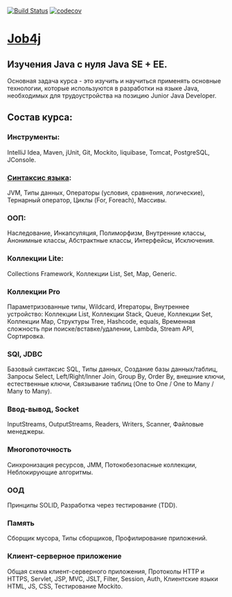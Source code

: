 [![Build Status](https://travis-ci.org/ZubovVP/Job4j.svg?branch=master)](https://travis-ci.org/ZubovVP/Job4j)
[![codecov](https://codecov.io/gh/ZubovVP/Job4j/branch/master/graph/badge.svg?token=kUZOObdQJV)](https://codecov.io/gh/ZubovVP/Job4j)

# [Job4j](https://job4j.ru)
## Изучения Java c нуля Java SE + EE.
Основная задача курса - это изучить и научиться применять основные технологии, которые используются в разработки на языке Java, необходимых для трудоустройства на позицию Junior Java Developer.
## Состав курса: 

### Инструменты:
IntelliJ Idea, Maven, jUnit, Git, Mockito, liquibase, Tomcat, PostgreSQL, JConsole.

### [Синтаксис языка](chapter_001/src/main/java/ru/job4j):
   JVM, Типы данных, Операторы (условия, сравнения, логические), Тернарный оператор, Циклы (For, Foreach), Массивы.
### ООП:
   Наследование, Инкапсуляция, Полиморфизм, Внутренние классы, Анонимные классы, Абстрактные классы, Интерфейсы, Исключения.
### Коллекции Lite:
   Collections Framework, Коллекции List, Set, Map, Generic.
### Коллекции Pro
   Параметризованные типы, Wildcard, Итераторы, Внутреннее устройство: Коллекции List, Коллекции Stack, Queue, Коллекции Set, Коллекции Map, Структуры Tree, Hashcode, equals, Временная сложность при поиске/вставке/удалении, Lambda, Stream API, Сортировка.
### SQl, JDBC
   Базовый синтаксис SQL, Типы данных, Создание базы данных/таблиц, Запросы Select, Left/Right/Inner Join, Group By, Order By, внешние ключи, естественные ключи, Связывание таблиц (One to One / One to Many / Many to Many).
### Ввод-вывод, Socket 
   InputStreams, OutputStreams, Readers, Writers, Scanner, Файловые менеджеры.
### Многопоточность
   Синхронизация ресурсов, JMM, Потокобезопасные коллекции, Неблокирующие алгоритмы.
### ООД
   Принципы SOLID, Разработка через тестирование (TDD).
### Память 
   Сборщик мусора, Типы сборщиков, Профилирование приложений.
### Клиент-серверное приложение
   Общая схема клиент-серверного приложения, Протоколы HTTP и HTTPS, Servlet, JSP, MVC, JSLT, Filter, Session, Auth, Клиентские языки HTML, JS, CSS, Тестирование Mockito.




